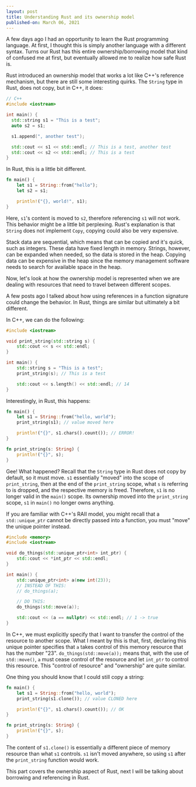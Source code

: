 ```yaml
---
layout: post
title: Understanding Rust and its ownership model
published-on: March 06, 2021
---
```


A few days ago I had an opportunity to learn the Rust programming language. At first, I thought this is simply another language with a different syntax. Turns our Rust has this entire ownership/borrowing model that kind of confused me at first, but eventually allowed me to realize how safe Rust is. 

Rust introduced an ownership model that works a lot like C++'s reference mechanism, but there are still some interesting quirks. The `String` type in Rust, does not copy, but in C++, it does:

```cpp
// C++
#include <iostream>

int main() {
  std::string s1 = "This is a test";
  auto s2 = s1;

  s1.append(", another test");

  std::cout << s1 << std::endl; // This is a test, another test
  std::cout << s2 << std::endl; // This is a test
}
```

In Rust, this is a little bit different. 

```rust
fn main() {
    let s1 = String::from("hello");
    let s2 = s1;

    println!("{}, world!", s1);
}
```

Here, `s1`'s content is moved to `s2`, therefore referencing `s1` will not work. This behavior might be a little bit perplexing. Rust's explanation is that `String` does not implement `Copy`, copying could also be very expensive. 

Stack data are sequential, which means that can be copied and it's quick, such as integers. These data have fixed length in memory. Strings, however, can be expanded when needed, so the data is stored in the heap. Copying data can be expensive in the heap since the memory management software needs to search for available space in the heap. 

Now, let's look at how the ownership model is represented when we are dealing with resources that need to travel between different scopes. 

A few posts ago I talked about how using references in a function signature could change the behavior. In Rust, things are similar but ultimately a bit different. 

In C++, we can do the following:

```cpp
#include <iostream>

void print_string(std::string s) {
    std::cout << s << std::endl;
}

int main() {
    std::string s = "This is a test";
    print_string(s); // This is a test

    std::cout << s.length() << std::endl; // 14
}
```

Interestingly, in Rust, this happens:

```rust
fn main() {
    let s1 = String::from("hello, world");
    print_string(s1); // value moved here

    println!("{}", s1.chars().count()); // ERROR!
}

fn print_string(s: String) {
    println!("{}", s);
}
```

Gee! What happened? Recall that the `String` type in Rust does not copy by default, so it must move. `s1` essentially "moved" into the scope of `print_string`, then at the end of the `print_string` scope, what `s` is referring to is dropped, and the respective memory is freed. Therefore, `s1` is no longer valid in the `main()` scope. Its ownership moved into the `print_string` scope, `s1` in `main()` no longer owns anything. 

If you are familiar with C++'s RAII model, you might recall that a `std::unique_ptr` cannot be directly passed into a function, you must "move" the unique pointer instead.

```c++
#include <memory>
#include <iostream>

void do_things(std::unique_ptr<int> int_ptr) {
    std::cout << *int_ptr << std::endl;
}

int main() {
    std::unique_ptr<int> a(new int(23));
    // INSTEAD OF THIS:
    // do_things(a);

    // DO THIS:
    do_things(std::move(a));

    std::cout << (a == nullptr) << std::endl; // 1 -> true
}
```

In C++, we must explicitly specify that I want to transfer the control of the resource to another scope. What I meant by this is that, first, declaring this unique pointer specifies that `a` takes control of this memory resource that has the number "23". `do_things(std::move(a));` means that, with the use of `std::move()`, `a` must cease control of the resource and let `int_ptr` to control this resource. This "control of resource" and "ownership" are quite similar.

One thing you should know that I could still copy a string:

```rust
fn main() {
    let s1 = String::from("hello, world");
    print_string(s1.clone()); // value CLONED here

    println!("{}", s1.chars().count()); // OK
}

fn print_string(s: String) {
    println!("{}", s);
}
```

The content of `s1.clone()` is essentially a different piece of memory resource than what `s1` controls. `s1` isn't moved anywhere, so using `s1` after the `print_string` function would work. 

This part covers the ownership aspect of Rust, next I will be talking about borrowing and referencing in Rust. 
